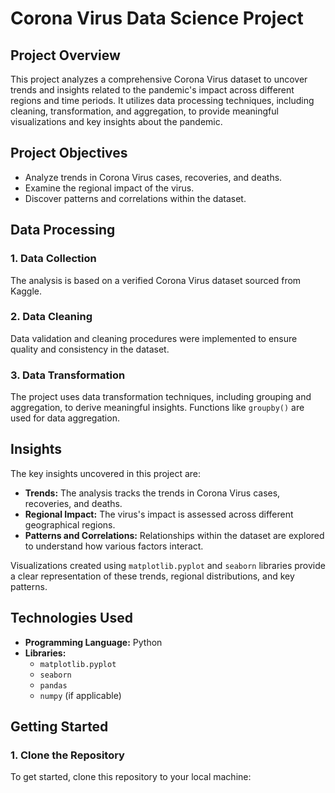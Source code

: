# Corona Virus Data Science Project

## Project Overview  
This project analyzes a comprehensive Corona Virus dataset to uncover trends and insights related to the pandemic's impact across different regions and time periods. It utilizes data processing techniques, including cleaning, transformation, and aggregation, to provide meaningful visualizations and key insights about the pandemic.

## Project Objectives  
- Analyze trends in Corona Virus cases, recoveries, and deaths.  
- Examine the regional impact of the virus.  
- Discover patterns and correlations within the dataset.  

## Data Processing  

### 1. Data Collection  
The analysis is based on a verified Corona Virus dataset sourced from Kaggle.

### 2. Data Cleaning  
Data validation and cleaning procedures were implemented to ensure quality and consistency in the dataset.

### 3. Data Transformation  
The project uses data transformation techniques, including grouping and aggregation, to derive meaningful insights. Functions like `groupby()` are used for data aggregation.

## Insights  
The key insights uncovered in this project are:  
- **Trends:** The analysis tracks the trends in Corona Virus cases, recoveries, and deaths.  
- **Regional Impact:** The virus's impact is assessed across different geographical regions.  
- **Patterns and Correlations:** Relationships within the dataset are explored to understand how various factors interact.

Visualizations created using `matplotlib.pyplot` and `seaborn` libraries provide a clear representation of these trends, regional distributions, and key patterns.

## Technologies Used  
- **Programming Language:** Python  
- **Libraries:**  
  - `matplotlib.pyplot`  
  - `seaborn`  
  - `pandas`  
  - `numpy` (if applicable)  

## Getting Started  

### 1. Clone the Repository  
To get started, clone this repository to your local machine:  
